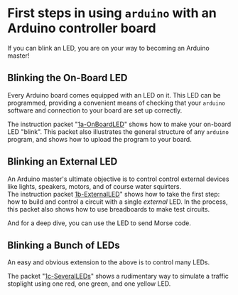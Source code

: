 # First steps in using `arduino` with an Arduino controller board #

If you can blink an LED, you are on your way to becoming an Arduino master!

## Blinking the On-Board LED ##

Every Arduino board comes equipped with an LED on it.  This LED can be 
programmed, providing a convenient means of checking that your `arduino` 
software and connection to your board are set up correctly.

The instruction packet "[1a-OnBoardLED](1a-OnBoardLED)" shows how to 
make your on-board LED "blink".  This packet also illustrates the general
structure of any `arduino` program, and shows how to upload the program 
to your board.

## Blinking an External LED ##

An Arduino master's ultimate objective is to control control external devices
like lights, speakers, motors, and of course water squirters.  
The instruction packet [1b-ExternalLED](1b-ExternalLED)" shows how to 
take the first step:  how to build and control a circuit with a single *external* 
LED.  In the process, this packet also shows how to use breadboards to make 
test circuits.  

And for a deep dive, you can use the LED to send Morse code.

## Blinking a Bunch of LEDs ##

An easy and obvious extension to the above is to control many LEDs.  

The packet "[1c-SeveralLEDs](1c-SeveralLEDs)" shows a rudimentary way 
to simulate a traffic stoplight using one red, one green, and one yellow LED.
